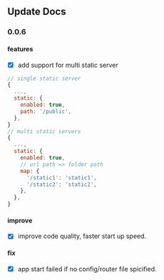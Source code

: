 ## Update Docs

### 0.0.6
#### features
- [x] add support for multi static server
```js
// single static server
{
  ...,
  static: {
    enabled: true,
    path: '/public',
  },
}
// multi static servers
{
  ...,
  static: {
    enabled: true,
    // url path => folder path
    map: {
      '/static1': 'static1',
      '/static2': 'static2',
    },
  },
}
```

#### improve
- [x] improve code quality, faster start up speed.


#### fix
- [x] app start failed if no config/router file spicified.